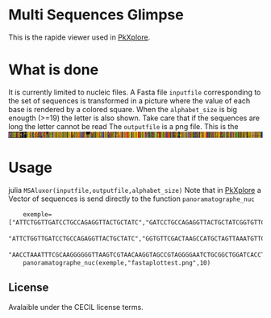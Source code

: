 # Multi Sequences Glimpse

This is the rapide viewer used in  [PkXplore](https://github.com/jpflandrs/PkXplore).

# What is done

It is currently limited to nucleic files.
A Fasta file ``inputfile`` corresponding to the set of sequences is transformed in a picture where the value of each base is rendered by a colored square.
When the ``alphabet_size`` is big enougth (>=19) the letter is also shown. Take care that if the sequences are long the letter cannot be read
The ``outputfile`` is a png file.
This is the ![final picture](https://github.com/jpflandrs/MSGlimpse/blob/main/aligned_crude.png)

# Usage

julia ```MSAluxor(inputfile,outputfile,alphabet_size)```
Note that in  [PkXplore](https://github.com/jpflandrs/PkXplore) a Vector of sequences is send directly to the function ```panoramatographe_nuc```

        exemple=["ATTCTGGTTGATCCTGCCAGAGGTTACTGCTATC","GATCCTGCCAGAGGTTACTGCTATCGGTGTTCGA",
        "ATTCTGGTTGATCCTGCCAGAGGTTACTGCTATC","GGTGTTCGACTAAGCCATGCTAGTTAAATGTTCT","TCGTGAACATAGCGGACTGCTCAGTAACACGTGGACAATCTGCCCTTGGGT","TCAGCATAACCCCGGGAAACTGGGGATAATTCTGAATAGATCACATATGCTGGAATGCTTTGT",
        "AACCTAAATTTCGCAAGGGGGGTTAAGTCGTAACAAGGTAGCCGTAGGGGAATCTGCGGCTGGATCACCTCCT"]
        panoramatographe_nuc(exemple,"fastaplottest.png",10)
        
## License 

Avalaible under the CECIL license terms.
